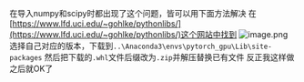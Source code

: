 在导入numpy和scipy时都出现了这个问题，皆可以用下面方法解决
在[https://www.lfd.uci.edu/~gohlke/pythonlibs/](https://www.lfd.uci.edu/~gohlke/pythonlibs/)这个网站中找到
![image.png](https://upload-images.jianshu.io/upload_images/8128430-b9346c2447ab688e.png?imageMogr2/auto-orient/strip%7CimageView2/2/w/1240)
选择自己对应的版本，下载到``..\Anaconda3\envs\pytorch_gpu\Lib\site-packages``
然后把下载的``.whl``文件后缀改为``.zip``并解压替换已有文件
反正我这样做之后就OK了


